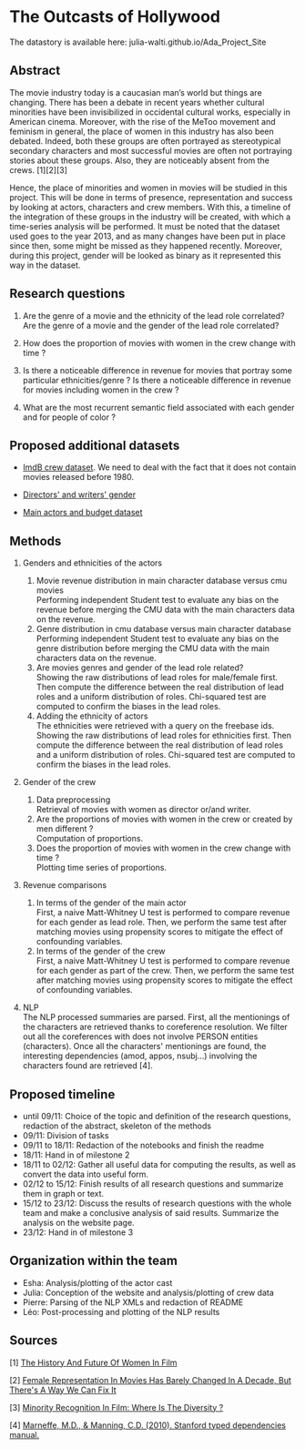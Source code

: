 # The Outcasts of Hollywood

The datastory is available here: julia-walti.github.io/Ada_Project_Site

## Abstract

The movie industry today is a caucasian man’s world but things are changing. There has been a debate in recent years whether cultural minorities have been invisibilized in occidental cultural works, especially in American cinema. Moreover, with the rise of the MeToo movement and feminism in general, the place of women in this industry has also been debated. Indeed, both these groups are often portrayed as stereotypical secondary characters and most successful movies are often not portraying stories about these groups. Also, they are noticeably absent from the crews. [1][2][3]


Hence, the place of minorities and women in movies will be studied in this project. This will be done in terms of presence, representation and success by looking at actors, characters and crew members. With this, a timeline of the integration of these groups in the industry will be created, with which a time-series analysis will be performed.
It must be noted that the dataset used goes to the year 2013, and as many changes have been put in place since then, some might be missed as they happened recently. Moreover, during this project, gender will be looked as binary as it represented this way in the dataset.


## Research questions

1.  Are the genre of a movie and the ethnicity of the lead role correlated?
    Are the genre of a movie and the gender of the lead role correlated?

2. How does the proportion of movies with women in the crew change with time ?

3. Is there a noticeable difference in revenue for movies that portray some particular ethnicities/genre ? Is there a noticeable difference in revenue for movies including women in the crew ?
4. What are the most recurrent semantic field associated with each gender and for people of color ?



## Proposed additional datasets

- [ImdB crew dataset](https://datasets.imdbws.com/). We need to deal with the fact that it does not contain movies released before 1980.

- [Directors' and writers' gender](https://github.com/taubergm/HollywoodGenderData/blob/master/all_directors_gender.csv)

- [Main actors and budget dataset](https://www.kaggle.com/datasets/danielgrijalvas/movies)


## Methods
1. Genders and ethnicities of the actors
    1. Movie revenue distribution in main character database versus cmu movies <br>
      Performing independent Student test to evaluate any bias on the revenue before merging the CMU data with the main characters data on the revenue.
    2. Genre distribution in cmu database versus main character database <br>
      Performing independent Student test to evaluate any bias on the genre distribution before merging the CMU data with the main characters data on the revenue.
    3. Are movies genres and gender of the lead role related? <br>
      Showing the raw distributions of lead roles for male/female first. Then compute the difference between the real distribution of lead roles and a uniform distribution of roles. Chi-squared test are computed to confirm the biases in the lead roles.
    4. Adding the ethnicity of actors <br>
      The ethnicities were retrieved with a query on the freebase ids. <br>
      Showing the raw distributions of lead roles for ethnicities first. Then compute the difference between the real distribution of lead roles and a uniform distribution of roles. Chi-squared test are computed to confirm the biases in the lead roles.
2. Gender of the crew
    1. Data preprocessing <br>
      Retrieval of movies with women as director or/and writer.
    2. Are the proportions of movies with women in the crew or created by men different ? <br>
      Computation of proportions.
    3. Does the proportion of movies with women in the crew change with time ? <br>
      Plotting time series of proportions.

3. Revenue comparisons
    1. In terms of the gender of the main actor <br>
      First, a naive Matt-Whitney U test is performed to compare revenue for each gender as lead role. Then, we perform the same test after matching movies using propensity scores to mitigate the effect of confounding variables.
    2. In terms of the gender of the crew <br>
      First, a naive Matt-Whitney U test is performed to compare revenue for each gender as part of the crew. Then, we perform the same test after matching movies using propensity scores to mitigate the effect of confounding variables.
4. NLP <br>
  The NLP processed summaries are parsed. First, all the mentionings of the characters are retrieved thanks to coreference resolution. We filter out all the coreferences with does not involve PERSON entities (characters). Once all the characters' mentionings are found, the interesting dependencies (amod, appos, nsubj…) involving the characters found are retrieved [4].



## Proposed timeline

- until 09/11: Choice of the topic and definition of the research questions, redaction of the abstract, skeleton of the methods
- 09/11: Division of tasks
- 09/11 to 18/11: Redaction of the notebooks and finish the readme
- 18/11: Hand in of milestone 2
- 18/11 to 02/12: Gather all useful data for computing the results, as well as convert the data into useful form.
- 02/12 to 15/12:  Finish results of all research questions and summarize them in graph or text.
- 15/12 to 23/12:  Discuss the results of research questions with the whole team and make a conclusive analysis of said results. Summarize the analysis on the website page.
- 23/12: Hand in of milestone 3  


## Organization within the team

- Esha: Analysis/plotting of the actor cast
- Julia: Conception of the website and analysis/plotting of crew data
- Pierre: Parsing of the NLP XMLs and redaction of README
- Léo: Post-processing and plotting of the NLP results

## Sources

[1] [The History And Future Of Women In Film](https://womensmediacenter.com/fbomb/the-history-and-future-of-women-in-film)

[2] [Female Representation In Movies Has Barely Changed In A Decade, But There's A Way We Can Fix It](https://www.bustle.com/p/female-representation-in-movies-has-barely-changed-in-a-decade-but-theres-a-way-we-can-fix-it-9940849)

[3] [Minority Recognition In Film: Where Is The Diversity ?](https://impakter.com/minority-recognition-in-film-where-is-the-diversity/)

[4] [Marneffe, M.D., & Manning, C.D. (2010). Stanford typed dependencies manual.](https://www.semanticscholar.org/paper/The-Stanford-Typed-Dependencies-Representation-Marneffe-Manning/f66821598f4db7a6a2f54a6a4ae43e391649f4c1)
